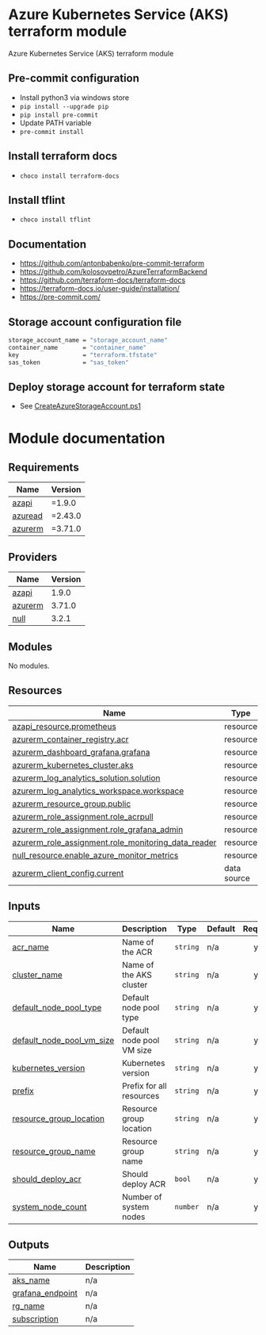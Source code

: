 # Azure Kubernetes Service (AKS) terraform module

Azure Kubernetes Service (AKS) terraform module

## Pre-commit configuration

- Install python3 via windows store
- `pip install --upgrade pip`
- `pip install pre-commit`
- Update PATH variable
- `pre-commit install`

## Install terraform docs

- `choco install terraform-docs`

## Install tflint

- `choco install tflint`

## Documentation

- https://github.com/antonbabenko/pre-commit-terraform
- https://github.com/kolosovpetro/AzureTerraformBackend
- https://github.com/terraform-docs/terraform-docs
- https://terraform-docs.io/user-guide/installation/
- https://pre-commit.com/

## Storage account configuration file

```bash
storage_account_name = "storage_account_name"
container_name       = "container_name"
key                  = "terraform.tfstate"
sas_token            = "sas_token"
```

## Deploy storage account for terraform state

- See [CreateAzureStorageAccount.ps1](./CreateAzureStorageAccount.ps1)

# Module documentation

<!-- BEGINNING OF PRE-COMMIT-TERRAFORM DOCS HOOK -->
## Requirements

| Name | Version |
|------|---------|
| <a name="requirement_azapi"></a> [azapi](#requirement\_azapi) | =1.9.0 |
| <a name="requirement_azuread"></a> [azuread](#requirement\_azuread) | =2.43.0 |
| <a name="requirement_azurerm"></a> [azurerm](#requirement\_azurerm) | =3.71.0 |

## Providers

| Name | Version |
|------|---------|
| <a name="provider_azapi"></a> [azapi](#provider\_azapi) | 1.9.0 |
| <a name="provider_azurerm"></a> [azurerm](#provider\_azurerm) | 3.71.0 |
| <a name="provider_null"></a> [null](#provider\_null) | 3.2.1 |

## Modules

No modules.

## Resources

| Name | Type |
|------|------|
| [azapi_resource.prometheus](https://registry.terraform.io/providers/Azure/azapi/1.9.0/docs/resources/resource) | resource |
| [azurerm_container_registry.acr](https://registry.terraform.io/providers/hashicorp/azurerm/3.71.0/docs/resources/container_registry) | resource |
| [azurerm_dashboard_grafana.grafana](https://registry.terraform.io/providers/hashicorp/azurerm/3.71.0/docs/resources/dashboard_grafana) | resource |
| [azurerm_kubernetes_cluster.aks](https://registry.terraform.io/providers/hashicorp/azurerm/3.71.0/docs/resources/kubernetes_cluster) | resource |
| [azurerm_log_analytics_solution.solution](https://registry.terraform.io/providers/hashicorp/azurerm/3.71.0/docs/resources/log_analytics_solution) | resource |
| [azurerm_log_analytics_workspace.workspace](https://registry.terraform.io/providers/hashicorp/azurerm/3.71.0/docs/resources/log_analytics_workspace) | resource |
| [azurerm_resource_group.public](https://registry.terraform.io/providers/hashicorp/azurerm/3.71.0/docs/resources/resource_group) | resource |
| [azurerm_role_assignment.role_acrpull](https://registry.terraform.io/providers/hashicorp/azurerm/3.71.0/docs/resources/role_assignment) | resource |
| [azurerm_role_assignment.role_grafana_admin](https://registry.terraform.io/providers/hashicorp/azurerm/3.71.0/docs/resources/role_assignment) | resource |
| [azurerm_role_assignment.role_monitoring_data_reader](https://registry.terraform.io/providers/hashicorp/azurerm/3.71.0/docs/resources/role_assignment) | resource |
| [null_resource.enable_azure_monitor_metrics](https://registry.terraform.io/providers/hashicorp/null/latest/docs/resources/resource) | resource |
| [azurerm_client_config.current](https://registry.terraform.io/providers/hashicorp/azurerm/3.71.0/docs/data-sources/client_config) | data source |

## Inputs

| Name | Description | Type | Default | Required |
|------|-------------|------|---------|:--------:|
| <a name="input_acr_name"></a> [acr\_name](#input\_acr\_name) | Name of the ACR | `string` | n/a | yes |
| <a name="input_cluster_name"></a> [cluster\_name](#input\_cluster\_name) | Name of the AKS cluster | `string` | n/a | yes |
| <a name="input_default_node_pool_type"></a> [default\_node\_pool\_type](#input\_default\_node\_pool\_type) | Default node pool type | `string` | n/a | yes |
| <a name="input_default_node_pool_vm_size"></a> [default\_node\_pool\_vm\_size](#input\_default\_node\_pool\_vm\_size) | Default node pool VM size | `string` | n/a | yes |
| <a name="input_kubernetes_version"></a> [kubernetes\_version](#input\_kubernetes\_version) | Kubernetes version | `string` | n/a | yes |
| <a name="input_prefix"></a> [prefix](#input\_prefix) | Prefix for all resources | `string` | n/a | yes |
| <a name="input_resource_group_location"></a> [resource\_group\_location](#input\_resource\_group\_location) | Resource group location | `string` | n/a | yes |
| <a name="input_resource_group_name"></a> [resource\_group\_name](#input\_resource\_group\_name) | Resource group name | `string` | n/a | yes |
| <a name="input_should_deploy_acr"></a> [should\_deploy\_acr](#input\_should\_deploy\_acr) | Should deploy ACR | `bool` | n/a | yes |
| <a name="input_system_node_count"></a> [system\_node\_count](#input\_system\_node\_count) | Number of system nodes | `number` | n/a | yes |

## Outputs

| Name | Description |
|------|-------------|
| <a name="output_aks_name"></a> [aks\_name](#output\_aks\_name) | n/a |
| <a name="output_grafana_endpoint"></a> [grafana\_endpoint](#output\_grafana\_endpoint) | n/a |
| <a name="output_rg_name"></a> [rg\_name](#output\_rg\_name) | n/a |
| <a name="output_subscription"></a> [subscription](#output\_subscription) | n/a |
<!-- END OF PRE-COMMIT-TERRAFORM DOCS HOOK -->
